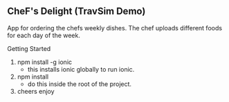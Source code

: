 ## CheF's Delight (TravSim Demo)
App for ordering the chefs weekly dishes. The chef uploads different foods for each day of the week.


Getting Started
1) npm install -g ionic
    - this installs ionic globally to run ionic.
2) npm install
    - do this inside the root of the project.
3) cheers enjoy